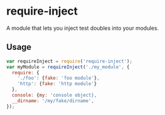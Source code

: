 # require-inject

A module that lets you inject test doubles into your modules.

## Usage

``` javascript
var requireInject = require('require-inject');
var myModule = requireInject('./my_module', {
  require: {
    './foo': {fake: 'foo module'},
    'http': {fake: 'http module'}
  },
  console: {my: 'console object},
  __dirname: '/my/fake/dirname',
});
```
